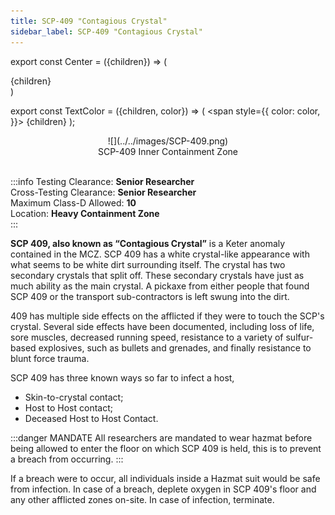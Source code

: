 ```yaml
---
title: SCP-409 "Contagious Crystal"
sidebar_label: SCP-409 "Contagious Crystal"
---
```


export const Center = ({children}) => (
   <div
      style={{
         "textAlign": "center"
      }}>
      {children}
   </div>
)

export const TextColor = ({children, color}) => (
<span
style={{
      color: color,
    }}>
{children}
</span>
);

<Center>![](../../images/SCP-409.png)</Center>
<Center>SCP-409 Inner Containment Zone</Center>

<br />

:::info
Testing Clearance: <TextColor color="#735cff">**Senior Researcher**</TextColor> <br />
Cross-Testing Clearance: <TextColor color="#735cff">**Senior Researcher**</TextColor> <br />
Maximum Class-D Allowed: <TextColor color="#FF6A00">**10**</TextColor> <br />
Location: <TextColor color="#D33D3D">**Heavy Containment Zone**</TextColor> <br />
:::


**SCP 409, also known as “Contagious Crystal”** is a Keter anomaly contained in the MCZ. SCP 409 has a white crystal-like appearance with what seems to be white dirt surrounding itself. The crystal has two secondary crystals that split off. These secondary crystals have just as much ability as the main crystal. A pickaxe from either people that found SCP 409 or the transport sub-contractors is left swung into the dirt.

409 has multiple side effects on the afflicted if they were to touch the SCP's crystal. Several side effects have been documented, including loss of life, sore muscles, decreased running speed, resistance to a variety of sulfur-based explosives, such as bullets and grenades, and finally resistance to blunt force trauma.

SCP 409 has three known ways so far to infect a host,

- Skin-to-crystal contact;
- Host to Host contact;
- Deceased Host to Host Contact.

:::danger MANDATE
All researchers are mandated to wear hazmat before being allowed to enter the floor on which SCP 409 is held, this is to prevent a breach from occurring.
:::

If a breach were to occur, all individuals inside a Hazmat suit would be safe from infection. In case of a breach, deplete oxygen in SCP 409's floor and any other afflicted zones on-site. In case of infection, terminate.
